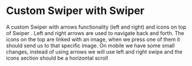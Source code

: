 # Custom Swiper with Swiper

A custom Swiper with arrows functionality (left and right) and icons on top of Swiper
. Left and right arrows are used to navigate back and forth.
The icons on the top are linked with an image, when we press one of them it should send us to that specific
image. On mobile we have some small changes, instead of using arrows we will use left and
right swipe and the icons section should be a horizontal scroll
